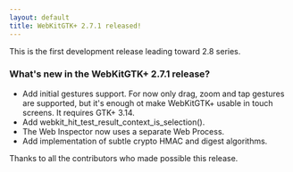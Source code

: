 ```yaml
---
layout: default
title: WebKitGTK+ 2.7.1 released!
---
```


This is the first development release leading toward 2.8 series.

### What's new in the WebKitGTK+ 2.7.1 release?

 - Add initial gestures support. For now only drag, zoom and tap
   gestures are supported, but it's enough ot make WebKitGTK+ usable
   in touch screens. It requires GTK+ 3.14.
 - Add webkit_hit_test_result_context_is_selection().
 - The Web Inspector now uses a separate Web Process.
 - Add implementation of subtle crypto HMAC and digest algorithms.

Thanks to all the contributors who made possible this release.
